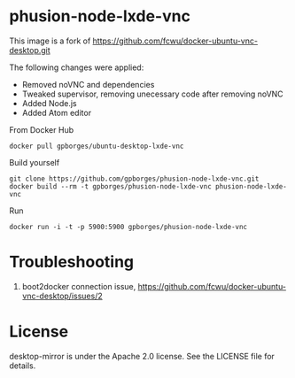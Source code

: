 phusion-node-lxde-vnc
=====================

This image is a fork of https://github.com/fcwu/docker-ubuntu-vnc-desktop.git

The following changes were applied:

- Removed noVNC and dependencies
- Tweaked supervisor, removing unecessary code after removing noVNC
- Added Node.js
- Added Atom editor

From Docker Hub
```
docker pull gpborges/ubuntu-desktop-lxde-vnc
```

Build yourself
```
git clone https://github.com/gpborges/phusion-node-lxde-vnc.git
docker build --rm -t gpborges/phusion-node-lxde-vnc phusion-node-lxde-vnc
```

Run
```
docker run -i -t -p 5900:5900 gpborges/phusion-node-lxde-vnc
```


Troubleshooting
==================

1. boot2docker connection issue, https://github.com/fcwu/docker-ubuntu-vnc-desktop/issues/2


License
==================

desktop-mirror is under the Apache 2.0 license. See the LICENSE file for details.
